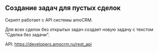 <h2>Создание задач для пустых сделок</h2>

Скрипт работает с API системы amoCRM. 

Для всех сделок без открытых задач создает новую задачу с текстом "Сделка без задачи".

API: https://developers.amocrm.ru/rest_api
